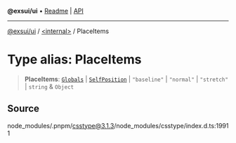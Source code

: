 **@exsui/ui** • [Readme](../../README.md) \| [API](../../globals.md)

***

[@exsui/ui](../../README.md) / [\<internal\>](../README.md) / PlaceItems

# Type alias: PlaceItems

> **PlaceItems**: [`Globals`](Globals.md) \| [`SelfPosition`](SelfPosition.md) \| `"baseline"` \| `"normal"` \| `"stretch"` \| `string` & `Object`

## Source

node\_modules/.pnpm/csstype@3.1.3/node\_modules/csstype/index.d.ts:19911
